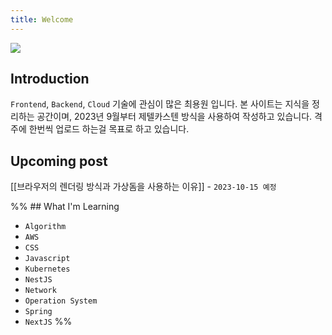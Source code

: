 ```yaml
---
title: Welcome
---
```


<div class="img-sm">
	<img src="https://i.imgur.com/kPMDNGP.png)"/>
</div>

## Introduction

`Frontend`, `Backend`, `Cloud` 기술에 관심이 많은 최용원 입니다. 본 사이트는 지식을 정리하는 공간이며, 2023년 9월부터 제텔카스텐 방식을 사용하여 작성하고 있습니다. 격주에 한번씩 업로드 하는걸 목표로 하고 있습니다.

## Upcoming post

[[브라우저의 렌더링 방식과 가상돔을 사용하는 이유]] - `2023-10-15 예정`

<!-- HI! My name is ChoiYongWon and I'm Interested in `Frontend`, `Backend`, and `CLOUD` technologies. This site serves as a repository for my learning notes, which, since January 2022, I have been writing using the Zettelkasten method. -->

%% ## What I'm Learning

- `Algorithm`
- `AWS`
- `CSS`
- `Javascript`
- `Kubernetes`
- `NestJS`
- `Network`
- `Operation System`
- `Spring`
- `NextJS` %%
